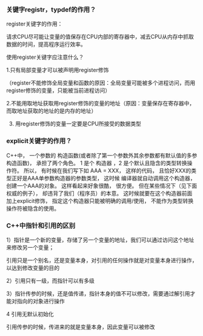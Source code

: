 ### 关键字registr，typdef的作用？
register关键字的作用：

请求CPU尽可能让变量的值保存在CPU内部的寄存器中，减去CPU从内存中抓取数据的时间，提高程序运行效率。

使用register关键字应注意什么？

1.只有局部变量才可以被声明用register修饰

（register不能修饰全局变量和函数的原因：全局变量可能被多个进程访问，而用register修饰的变量，只能被当前进程访问）

2.不能用取地址获取用register修饰的变量的地址（原因：变量保存在寄存器中，而取地址获取的地址的是内存的地址）

3. 用register修饰的变量一定要是CPU所接受的数据类型


### explicit关键字的作用？

C++中， 一个参数的 构造函数(或者除了第一个参数外其余参数都有默认值的多参构造函数)， 承担了两个角色。 1 是个 构造器 ，2 是个默认且隐含的类型转换操作符。
所以， 有时候在我们写下如 AAA = XXX， 这样的代码， 且恰好XXX的类型正好是AAA单参数构造器的参数类型， 这时候 编译器就自动调用这个构造器， 创建一个AAA的对象。
这样看起来好象很酷， 很方便。 但在某些情况下（见下面权威的例子）， 却违背了我们（程序员）的本意。 这时候就要在这个构造器前面加上explicit修饰， 指定这个构造器只能被明确的调用/使用， 不能作为类型转换操作符被隐含的使用。


### C++中指针和引用的区别

1）指针是一个新的变量，存储了另一个变量的地址，我们可以通过访问这个地址来修改另一个变量；

引用只是一个别名，还是变量本身，对引用的任何操作就是对变量本身进行操作，以达到修改变量的目的

2）引用只有一级，而指针可以有多级

3）指针传参的时候，还是值传递，指针本身的值不可以修改，需要通过解引用才能对指向的对象进行操作

4 引用无默认初始化

引用传参的时候，传进来的就是变量本身，因此变量可以被修改
